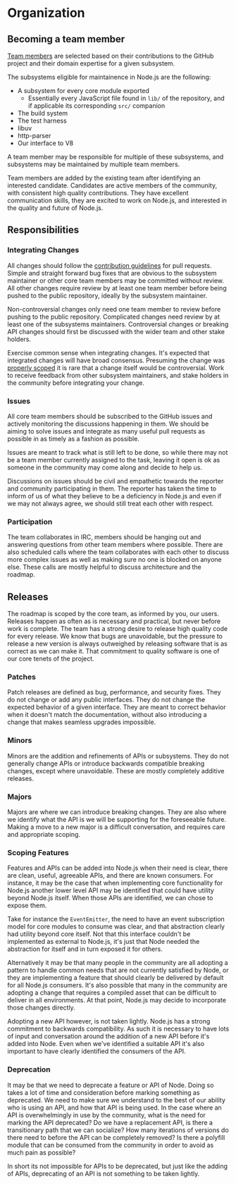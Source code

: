 # Organization

## Becoming a team member

[Team members](/about/organization/) are selected based on their contributions to
the GitHub project and their domain expertise for a given subsystem.

The subsystems eligible for maintainence in Node.js are the following:

 * A subsystem for every core module exported
    * Essentially every JavaScript file found in `lib/` of the repository, and
      if applicable its corresponding `src/` companion
 * The build system
 * The test harness
 * libuv
 * http-parser
 * Our interface to V8

A team member may be responsible for multiple of these subsystems, and
subsystems may be maintained by multiple team members.

Team members are added by the existing team after identifying an interested
candidate. Candidates are active members of the community, with consistent high
quality contributions. They have excellent communication skills, they are
excited to work on Node.js, and interested in the quality and future of
Node.js.

## Responsibilities

### Integrating Changes

All changes should follow the [contribution
guidelines](/documentation/contributing/) for pull requests. Simple and straight
forward bug fixes that are obvious to the subsystem maintainer or other core
team members may be committed without review.  All other changes require review
by at least one team member before being pushed to the public repository,
ideally by the subsystem maintainer.

Non-controversial changes only need one team member to review before pushing to
the public repository. Complicated changes need review by at least one of the
subsystems maintainers. Controversial changes or breaking API changes should
first be discussed with the wider team and other stake holders.

Exercise common sense when integrating changes. It's expected that integrated
changes will have broad consensus. Presuming the change was [properly
scoped](#scoping-features) it is rare that a change itself would be
controversial. Work to receive feedback from other subsystem maintainers, and
stake holders in the community before integrating your change.

### Issues

All core team members should be subscribed to the GitHub issues and actively
monitoring the discussions happening in them. We should be aiming to solve
issues and integrate as many useful pull requests as possible in as timely as a
fashion as possible.

Issues are meant to track what is still left to be done, so while there may not
be a team member currently assigned to the task, leaving it open is ok as
someone in the community may come along and decide to help us.

Discussions on issues should be civil and empathetic towards the reporter and
community participating in them. The reporter has taken the time to inform of
us of what they believe to be a deficiency in Node.js and even if we may not
always agree, we should still treat each other with respect.

### Participation

The team collaborates in IRC, members should be hanging out and answering
questions from other team members where possible. There are also scheduled
calls where the team collaborates with each other to discuss more complex
issues as well as making sure no one is blocked on anyone else. These calls are
mostly helpful to discuss architecture and the roadmap.

## Releases

The roadmap is scoped by the core team, as informed by you, our users. Releases
happen as often as is necessary and practical, but never before work is
complete. The team has a strong desire to release high quality code for every
release. We know that bugs are unavoidable, but the pressure to release a new
version is always outweighed by releasing software that is as correct as we can
make it. That commitment to quality software is one of our core tenets of the
project.

### Patches

Patch releases are defined as bug, performance, and security fixes. They do not
change or add any public interfaces. They do not change the expected behavior
of a given interface. They are meant to correct behavior when it doesn't match
the documentation, without also introducing a change that makes seamless
upgrades impossible.

### Minors

Minors are the addition and refinements of APIs or subsystems. They do not
generally change APIs or introduce backwards compatible breaking changes,
except where unavoidable. These are mostly completely additive releases.

### Majors

Majors are where we can introduce breaking changes. They are also where we
identify what the API is we will be supporting for the foreseeable future.
Making a move to a new major is a difficult conversation, and requires care
and appropriate scoping.

### Scoping Features

Features and APIs can be added into Node.js when their need is clear, there are
clean, useful, agreeable APIs, and there are known consumers. For instance, it
may be the case that when implementing core functionality for Node.js another
lower level API may be identified that could have utility beyond Node.js
itself. When those APIs are identified, we can chose to expose them.

Take for instance the `EventEmitter`, the need to have an event subscription
model for core modules to consume was clear, and that abstraction clearly had
utility beyond core itself. Not that this interface couldn't be implemented as
external to Node.js, it's just that Node needed the abstraction for itself and
in turn exposed it for others.

Alternatively it may be that many people in the community are all adopting a
pattern to handle common needs that are not currently satisfied by Node, or
they are implementing a feature that should clearly be delivered by default for
all Node.js consumers. It's also possible that many in the community are
adopting a change that requires a compiled asset that can be difficult to
deliver in all environments. At that point, Node.js may decide to incorporate
those changes directly.

Adopting a new API however, is not taken lightly. Node.js has a strong
commitment to backwards compatibility. As such it is necessary to have lots of
input and conversation around the addition of a new API before it's added into
Node. Even when we've identified a suitable API it's also important to have
clearly identified the consumers of the API.

### Deprecation

It may be that we need to deprecate a feature or API of Node. Doing so takes a
lot of time and consideration before marking something as deprecated. We need
to make sure we understand to the best of our ability who is using an API, and
how that API is being used. In the case where an API is overwhelmingly in use
by the community, what is the need for marking the API deprecated? Do we have a
replacement API, is there a transitionary path that we can socialize? How many
iterations of versions do there need to before the API can be completely
removed? Is there a polyfill module that can be consumed from the community in
order to avoid as much pain as possible?

In short its not impossible for APIs to be deprecated, but just like the adding
of APIs, deprecating of an API is not something to be taken lightly.


